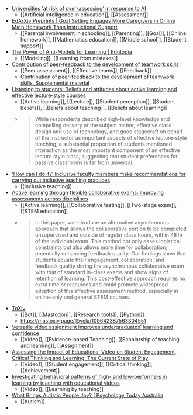 - [Universities 'at risk of over-assessing’ in response to AI](https://www.timeshighereducation.com/news/universities-risk-over-assessing-response-ai)
	- [[Artificial intelligence in education]], [[Assessment]]
- [EdArXiv Preprints | Goal Setting Engages More Caregivers in Online Math Homework Than Instructional Support](https://osf.io/preprints/edarxiv/5rej3_v1)
	- [[Parental involvement in schooling]], [[Parenting]], [[Goal]], [[Online homework]], [[Mathematics education]], [[Middle school]], [[Student support]]
- [The Power of Anti-Models for Learning | Edutopia](https://www.edutopia.org/article/power-anti-models-learning)
	- [[Modeling]], [[Learning from mistakes]]
- [Contribution of peer-feedback to the development of teamwork skills](https://journals.sagepub.com/doi/abs/10.1177/14697874241238758)
	- [[Peer assessment]], [[Effective teams]], [[Feedback]]
	- [Contribution of peer-feedback to the development of teamwork skills. Supplemental material](https://figshare.com/articles/dataset/Supplemental_material_pdf/23684562?file=41562177)
- [Listening to students: Beliefs and attitudes about active learning and effective lecture-style courses](https://journals.sagepub.com/doi/abs/10.1177/14697874241254465)
	- [[Active learning]], [[Lecture]], [[Student perception]], [[Student beliefs]], [[Beliefs about teaching]], [[Beliefs about learning]]
	- >While respondents described high-level knowledge and compelling delivery of the subject matter, effective class design and use of technology, and good stagecraft on behalf of the instructor as important aspects of effective lecture-style teaching, a substantial proportion of students mentioned interaction as the most important component of an effective lecture style class, suggesting that student preferences for passive classrooms is far from universal.
- [‘How can I do it?’ Inclusive faculty members make recommendations for carrying out inclusive teaching practices](https://journals.sagepub.com/doi/abs/10.1177/14697874241230456)
	- [[Inclusive teaching]]
- [Active learning through flexible collaborative exams: Improving assessments across disciplines](https://arxiv.org/abs/2502.01994)
	- [[Active learning]], [[Collaborative testing]], [[Two-stage exam]], [[STEM education]]
	- >In this paper, we introduce an alternative asynchronous approach that allows the collaborative portion to be completed unsupervised and outside of regular class hours, within 48 hr of the individual exam. This method not only eases logistical constraints but also allows more time for collaboration, potentially enhancing feedback quality. Our findings show that students equate their engagement, collaboration, and feedback quality during the asynchronous collaborative exam with that of standard in-class exams and show signs of retention of learning. This cost-effective approach requires no extra time or resources and could promote widespread adoption of this effective assessment method, especially in online-only and general STEM courses.
- [ToXiv](https://github.com/so-okada/toXiv)
	- [[Bot]], [[Mastodon]], [[Research tools]], [[Python]]
	- https://mastoxiv.page/@vela/109642387563304551
- [Versatile video assignment improves undergraduates’ learning and confidence](https://journals.sagepub.com/doi/full/10.1177/14697874241287208)
	- [[Video]], [[Evidence-based Teaching]], [[Scholarship of teaching and learning]], [[Assignment]]
- [Assessing the Impact of Educational Video on Student Engagement, Critical Thinking and Learning: The Current State of Play](https://www.sagepub.com/explore-our-content/white-papers/2024/10/18/assessing-the-impact-of-educational-video-on-student-engagement-critical-thinking-and-learning-the-current-state-of-play)
	- [[Video]], [[Student engagement]], [[Critical thinking]], [[Achievement]]
- [Investigating behavioral patterns of high- and low-performers in learning by teaching with educational videos](https://journals.sagepub.com/doi/abs/10.1177/14697874241305944)
	- [[Video]], [[Learning by teaching]]
- [What Brings Autistic People Joy? | Psychology Today Australia](https://www.psychologytoday.com/au/blog/positively-different/202506/what-brings-autistic-people-joy)
	- [[Autism]]
-